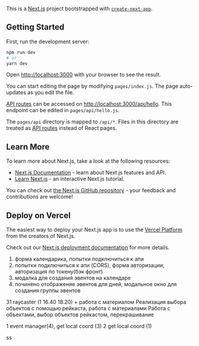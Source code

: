 This is a [Next.js](https://nextjs.org/) project bootstrapped with [`create-next-app`](https://github.com/vercel/next.js/tree/canary/packages/create-next-app).

## Getting Started

First, run the development server:

```bash
npm run dev
# or
yarn dev
```

Open [http://localhost:3000](http://localhost:3000) with your browser to see the result.

You can start editing the page by modifying `pages/index.js`. The page auto-updates as you edit the file.

[API routes](https://nextjs.org/docs/api-routes/introduction) can be accessed on [http://localhost:3000/api/hello](http://localhost:3000/api/hello). This endpoint can be edited in `pages/api/hello.js`.

The `pages/api` directory is mapped to `/api/*`. Files in this directory are treated as [API routes](https://nextjs.org/docs/api-routes/introduction) instead of React pages.

## Learn More

To learn more about Next.js, take a look at the following resources:

- [Next.js Documentation](https://nextjs.org/docs) - learn about Next.js features and API.
- [Learn Next.js](https://nextjs.org/learn) - an interactive Next.js tutorial.

You can check out [the Next.js GitHub repository](https://github.com/vercel/next.js/) - your feedback and contributions are welcome!

## Deploy on Vercel

The easiest way to deploy your Next.js app is to use the [Vercel Platform](https://vercel.com/new?utm_medium=default-template&filter=next.js&utm_source=create-next-app&utm_campaign=create-next-app-readme) from the creators of Next.js.

Check out our [Next.js deployment documentation](https://nextjs.org/docs/deployment) for more details.


1) форма календарика, попытки подключиться к апи
2) попытки подключиться к апи (CORS), форма авторизации, авторизация по токену(бэк  фронт)
3) модалка для создания эвентов на календаре
4) починено отображение эвентов для дней, модальное окно для создания группы эвентов


31 raycaster (1 16.40  18.20) + работа с материалом
Реализация выбора объектов с помощью рейкаста, работа с материалами 
Работа с объектами, выбор объектов рейкастом, перекрашивание

1 event manager(4), get local coord (3)
2 get local coord (1)


ss
